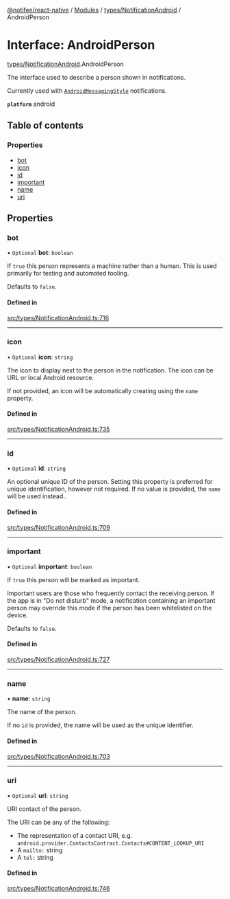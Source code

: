 [@notifee/react-native](../README.md) / [Modules](../modules.md) / [types/NotificationAndroid](../modules/types_NotificationAndroid.md) / AndroidPerson

# Interface: AndroidPerson

[types/NotificationAndroid](../modules/types_NotificationAndroid.md).AndroidPerson

The interface used to describe a person shown in notifications.

Currently used with [`AndroidMessagingStyle`](/react-native/reference/androidmessagingstyle) notifications.

**`platform`** android

## Table of contents

### Properties

- [bot](types_NotificationAndroid.AndroidPerson.md#bot)
- [icon](types_NotificationAndroid.AndroidPerson.md#icon)
- [id](types_NotificationAndroid.AndroidPerson.md#id)
- [important](types_NotificationAndroid.AndroidPerson.md#important)
- [name](types_NotificationAndroid.AndroidPerson.md#name)
- [uri](types_NotificationAndroid.AndroidPerson.md#uri)

## Properties

### bot

• `Optional` **bot**: `boolean`

If `true` this person represents a machine rather than a human. This is used primarily for testing and automated tooling.

Defaults to `false`.

#### Defined in

[src/types/NotificationAndroid.ts:716](https://github.com/notifee/react-native-notifee/blob/ee86b51/src/types/NotificationAndroid.ts#L716)

___

### icon

• `Optional` **icon**: `string`

The icon to display next to the person in the notification. The icon can be URL or local
Android resource.

If not provided, an icon will be automatically creating using the `name` property.

#### Defined in

[src/types/NotificationAndroid.ts:735](https://github.com/notifee/react-native-notifee/blob/ee86b51/src/types/NotificationAndroid.ts#L735)

___

### id

• `Optional` **id**: `string`

An optional unique ID of the person. Setting this property is preferred for unique identification,
however not required. If no value is provided, the `name` will be used instead..

#### Defined in

[src/types/NotificationAndroid.ts:709](https://github.com/notifee/react-native-notifee/blob/ee86b51/src/types/NotificationAndroid.ts#L709)

___

### important

• `Optional` **important**: `boolean`

If `true` this person will be marked as important.

Important users are those who frequently contact the receiving person. If the app is in
"Do not disturb" mode, a notification containing an important person may override this mode
if the person has been whitelisted on the device.

Defaults to `false`.

#### Defined in

[src/types/NotificationAndroid.ts:727](https://github.com/notifee/react-native-notifee/blob/ee86b51/src/types/NotificationAndroid.ts#L727)

___

### name

• **name**: `string`

The name of the person.

If no `id` is provided, the name will be used as the unique identifier.

#### Defined in

[src/types/NotificationAndroid.ts:703](https://github.com/notifee/react-native-notifee/blob/ee86b51/src/types/NotificationAndroid.ts#L703)

___

### uri

• `Optional` **uri**: `string`

URI contact of the person.

The URI can be any of the following:

 - The representation of a contact URI, e.g. `android.provider.ContactsContract.Contacts#CONTENT_LOOKUP_URI`
 - A `mailto:` string
 - A `tel:` string

#### Defined in

[src/types/NotificationAndroid.ts:746](https://github.com/notifee/react-native-notifee/blob/ee86b51/src/types/NotificationAndroid.ts#L746)
